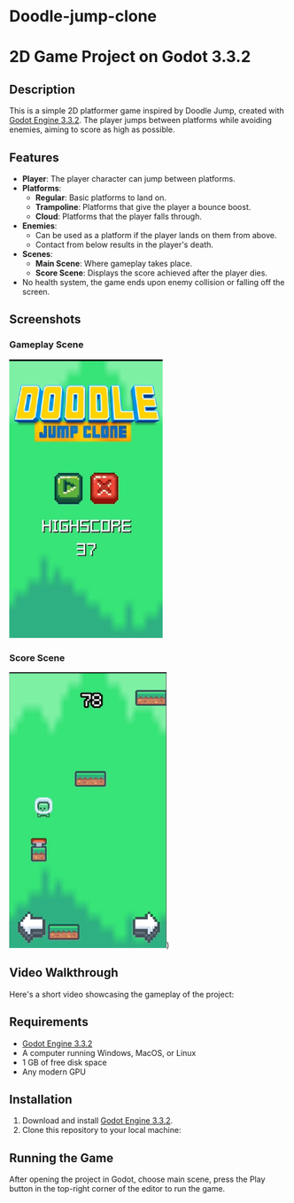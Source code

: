 # Doodle-jump-clone

# 2D Game Project on Godot 3.3.2

## Description
This is a simple 2D platformer game inspired by Doodle Jump, created with [Godot Engine 3.3.2](https://godotengine.org). The player jumps between platforms while avoiding enemies, aiming to score as high as possible.

## Features
- **Player**: The player character can jump between platforms.
- **Platforms**: 
  - **Regular**: Basic platforms to land on.
  - **Trampoline**: Platforms that give the player a bounce boost.
  - **Cloud**: Platforms that the player falls through.
- **Enemies**: 
  - Can be used as a platform if the player lands on them from above.
  - Contact from below results in the player's death.
- **Scenes**: 
  - **Main Scene**: Where gameplay takes place.
  - **Score Scene**: Displays the score achieved after the player dies.
- No health system, the game ends upon enemy collision or falling off the screen.

## Screenshots

### Gameplay Scene
![Gameplay Screenshot](https://github.com/Conejo-de-papel/Doodle-jump-clone/blob/main/%D0%A1%D0%BD%D0%B8%D0%BC%D0%BE%D0%BA%20%D1%8D%D0%BA%D1%80%D0%B0%D0%BD%D0%B0%202024-09-24%20165653.png)

### Score Scene
![Score Scene Screenshot](https://github.com/Conejo-de-papel/Doodle-jump-clone/blob/main/%D0%A1%D0%BD%D0%B8%D0%BC%D0%BE%D0%BA%20%D1%8D%D0%BA%D1%80%D0%B0%D0%BD%D0%B0%202024-09-24%20165721.png))

## Video Walkthrough

Here's a short video showcasing the gameplay of the project:

## Requirements

- [Godot Engine 3.3.2](https://godotengine.org/download)
- A computer running Windows, MacOS, or Linux
- 1 GB of free disk space
- Any modern GPU

## Installation

1. Download and install [Godot Engine 3.3.2](https://godotengine.org/download).
2. Clone this repository to your local machine:

## Running the Game

After opening the project in Godot, choose main scene, press the Play button in the top-right corner of the editor to run the game.  
